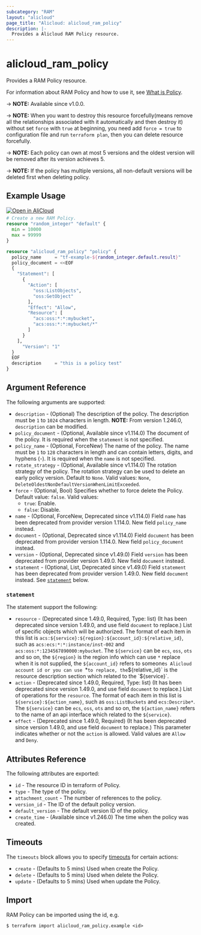 ```yaml
---
subcategory: "RAM"
layout: "alicloud"
page_title: "Alicloud: alicloud_ram_policy"
description: |-
  Provides a Alicloud RAM Policy resource.
---
```


# alicloud_ram_policy

Provides a RAM Policy resource.



For information about RAM Policy and how to use it, see [What is Policy](https://www.alibabacloud.com/help/en/ram/developer-reference/api-ram-2015-05-01-createpolicy).

-> **NOTE:** Available since v1.0.0.

-> **NOTE:** When you want to destroy this resource forcefully(means remove all the relationships associated with it automatically and then destroy it) without set `force`  with `true` at beginning, you need add `force = true` to configuration file and run `terraform plan`, then you can delete resource forcefully.

-> **NOTE:** Each policy can own at most 5 versions and the oldest version will be removed after its version achieves 5.

-> **NOTE:** If the policy has multiple versions, all non-default versions will be deleted first when deleting policy.

## Example Usage

<div style="display: block;margin-bottom: 40px;"><div class="oics-button" style="float: right;position: absolute;margin-bottom: 10px;">
  <a href="https://api.aliyun.com/terraform?resource=alicloud_ram_policy&exampleId=8efe2170-27c1-b4fc-82d2-b2fff764cc1d424c720a&activeTab=example&spm=docs.r.ram_policy.0.8efe217027&intl_lang=EN_US" target="_blank">
    <img alt="Open in AliCloud" src="https://img.alicdn.com/imgextra/i1/O1CN01hjjqXv1uYUlY56FyX_!!6000000006049-55-tps-254-36.svg" style="max-height: 44px; max-width: 100%;">
  </a>
</div></div>

```terraform
# Create a new RAM Policy.
resource "random_integer" "default" {
  min = 10000
  max = 99999
}

resource "alicloud_ram_policy" "policy" {
  policy_name     = "tf-example-${random_integer.default.result}"
  policy_document = <<EOF
  {
    "Statement": [
      {
        "Action": [
          "oss:ListObjects",
          "oss:GetObject"
        ],
        "Effect": "Allow",
        "Resource": [
          "acs:oss:*:*:mybucket",
          "acs:oss:*:*:mybucket/*"
        ]
      }
    ],
      "Version": "1"
  }
  EOF
  description     = "this is a policy test"
}
```
## Argument Reference

The following arguments are supported:
* `description` - (Optional) The description of the policy. The description must be `1` to `1024` characters in length. **NOTE:** From version 1.246.0, `description` can be modified.
* `policy_document` - (Optional, Available since v1.114.0) The document of the policy. It is required when the `statement` is not specified.
* `policy_name` - (Optional, ForceNew) The name of the policy. The name must be `1` to `128` characters in length and can contain letters, digits, and hyphens (-). It is required when the `name` is not specified.
* `rotate_strategy` - (Optional, Available since v1.114.0) The rotation strategy of the policy. The rotation strategy can be used to delete an early policy version. Default to `None`. Valid values: `None`, `DeleteOldestNonDefaultVersionWhenLimitExceeded`.
* `force` - (Optional, Bool) Specifies whether to force delete the Policy. Default value: `false`. Valid values:
  - `true`: Enable.
  - `false`: Disable.
* `name` - (Optional, ForceNew, Deprecated since v1.114.0) Field `name` has been deprecated from provider version 1.114.0. New field `policy_name` instead.
* `document` - (Optional, Deprecated since v1.114.0) Field `document` has been deprecated from provider version 1.114.0. New field `policy_document` instead.
* `version` - (Optional, Deprecated since v1.49.0) Field `version` has been deprecated from provider version 1.49.0. New field `document` instead.
* `statement` - (Optional, List, Deprecated since v1.49.0) Field `statement` has been deprecated from provider version 1.49.0. New field `document` instead. See [`statement`](#statement) below.

### `statement`

The statement support the following:
* `resource` - (Deprecated since 1.49.0, Required, Type: list) (It has been deprecated since version 1.49.0, and use field `document` to replace.) List of specific objects which will be authorized. The format of each item in this list is `acs:${service}:${region}:${account_id}:${relative_id}`, such as `acs:ecs:*:*:instance/inst-002` and `acs:oss:*:1234567890000:mybucket`. The `${service}` can be `ecs`, `oss`, `ots` and so on, the `${region}` is the region info which can use `*` replace when it is not supplied, the `${account_id}` refers to someone`s Alicloud account id or you can use `*` to replace, the `${relative_id}` is the resource description section which related to the `${service}`.
* `action` - (Deprecated since 1.49.0, Required, Type: list) (It has been deprecated since version 1.49.0, and use field `document` to replace.) List of operations for the `resource`. The format of each item in this list is `${service}:${action_name}`, such as `oss:ListBuckets` and `ecs:Describe*`. The `${service}` can be `ecs`, `oss`, `ots` and so on, the `${action_name}` refers to the name of an api interface which related to the `${service}`.
* `effect` - (Deprecated since 1.49.0, Required) (It has been deprecated since version 1.49.0, and use field `document` to replace.) This parameter indicates whether or not the `action` is allowed. Valid values are `Allow` and `Deny`.

## Attributes Reference

The following attributes are exported:
* `id` - The resource ID in terraform of Policy.
* `type` - The type of the policy.
* `attachment_count` - The number of references to the policy.
* `version_id` - The ID of the default policy version.
* `default_version` - The default version ID of the policy.
* `create_time` - (Available since v1.246.0) The time when the policy was created.

## Timeouts

The `timeouts` block allows you to specify [timeouts](https://www.terraform.io/docs/configuration-0-11/resources.html#timeouts) for certain actions:
* `create` - (Defaults to 5 mins) Used when create the Policy.
* `delete` - (Defaults to 5 mins) Used when delete the Policy.
* `update` - (Defaults to 5 mins) Used when update the Policy.

## Import

RAM Policy can be imported using the id, e.g.

```shell
$ terraform import alicloud_ram_policy.example <id>
```
